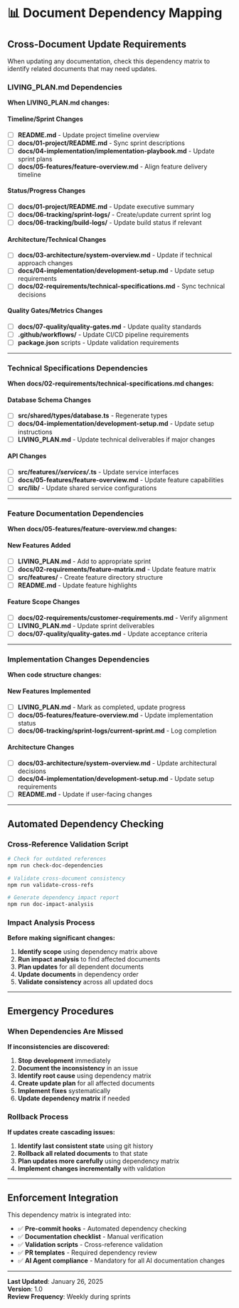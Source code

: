 # 📊 Document Dependency Mapping

## Cross-Document Update Requirements

When updating any documentation, check this dependency matrix to identify related documents that may need updates.

### **LIVING_PLAN.md** Dependencies

**When LIVING_PLAN.md changes:**

#### Timeline/Sprint Changes

- [ ] **README.md** - Update project timeline overview
- [ ] **docs/01-project/README.md** - Sync sprint descriptions
- [ ] **docs/04-implementation/implementation-playbook.md** - Update sprint plans
- [ ] **docs/05-features/feature-overview.md** - Align feature delivery timeline

#### Status/Progress Changes

- [ ] **docs/01-project/README.md** - Update executive summary
- [ ] **docs/06-tracking/sprint-logs/** - Create/update current sprint log
- [ ] **docs/06-tracking/build-logs/** - Update build status if relevant

#### Architecture/Technical Changes

- [ ] **docs/03-architecture/system-overview.md** - Update if technical approach changes
- [ ] **docs/04-implementation/development-setup.md** - Update setup requirements
- [ ] **docs/02-requirements/technical-specifications.md** - Sync technical decisions

#### Quality Gates/Metrics Changes

- [ ] **docs/07-quality/quality-gates.md** - Update quality standards
- [ ] **.github/workflows/** - Update CI/CD pipeline requirements
- [ ] **package.json** scripts - Update validation requirements

---

### **Technical Specifications** Dependencies

**When docs/02-requirements/technical-specifications.md changes:**

#### Database Schema Changes

- [ ] **src/shared/types/database.ts** - Regenerate types
- [ ] **docs/04-implementation/development-setup.md** - Update setup instructions
- [ ] **LIVING_PLAN.md** - Update technical deliverables if major changes

#### API Changes

- [ ] **src/features/_/services/_.ts** - Update service interfaces
- [ ] **docs/05-features/feature-overview.md** - Update feature capabilities
- [ ] **src/lib/** - Update shared service configurations

---

### **Feature Documentation** Dependencies

**When docs/05-features/feature-overview.md changes:**

#### New Features Added

- [ ] **LIVING_PLAN.md** - Add to appropriate sprint
- [ ] **docs/02-requirements/feature-matrix.md** - Update feature matrix
- [ ] **src/features/** - Create feature directory structure
- [ ] **README.md** - Update feature highlights

#### Feature Scope Changes

- [ ] **docs/02-requirements/customer-requirements.md** - Verify alignment
- [ ] **LIVING_PLAN.md** - Update sprint deliverables
- [ ] **docs/07-quality/quality-gates.md** - Update acceptance criteria

---

### **Implementation Changes** Dependencies

**When code structure changes:**

#### New Features Implemented

- [ ] **LIVING_PLAN.md** - Mark as completed, update progress
- [ ] **docs/05-features/feature-overview.md** - Update implementation status
- [ ] **docs/06-tracking/sprint-logs/current-sprint.md** - Log completion

#### Architecture Changes

- [ ] **docs/03-architecture/system-overview.md** - Update architectural decisions
- [ ] **docs/04-implementation/development-setup.md** - Update setup requirements
- [ ] **README.md** - Update if user-facing changes

---

## Automated Dependency Checking

### Cross-Reference Validation Script

```bash
# Check for outdated references
npm run check-doc-dependencies

# Validate cross-document consistency
npm run validate-cross-refs

# Generate dependency impact report
npm run doc-impact-analysis
```

### Impact Analysis Process

**Before making significant changes:**

1. **Identify scope** using dependency matrix above
2. **Run impact analysis** to find affected documents
3. **Plan updates** for all dependent documents
4. **Update documents** in dependency order
5. **Validate consistency** across all updated docs

---

## Emergency Procedures

### When Dependencies Are Missed

**If inconsistencies are discovered:**

1. **Stop development** immediately
2. **Document the inconsistency** in an issue
3. **Identify root cause** using dependency matrix
4. **Create update plan** for all affected documents
5. **Implement fixes** systematically
6. **Update dependency matrix** if needed

### Rollback Process

**If updates create cascading issues:**

1. **Identify last consistent state** using git history
2. **Rollback all related documents** to that state
3. **Plan updates more carefully** using dependency matrix
4. **Implement changes incrementally** with validation

---

## Enforcement Integration

This dependency matrix is integrated into:

- ✅ **Pre-commit hooks** - Automated dependency checking
- ✅ **Documentation checklist** - Manual verification
- ✅ **Validation scripts** - Cross-reference validation
- ✅ **PR templates** - Required dependency review
- ✅ **AI Agent compliance** - Mandatory for all AI documentation changes

---

**Last Updated**: January 26, 2025  
**Version**: 1.0  
**Review Frequency**: Weekly during sprints
 